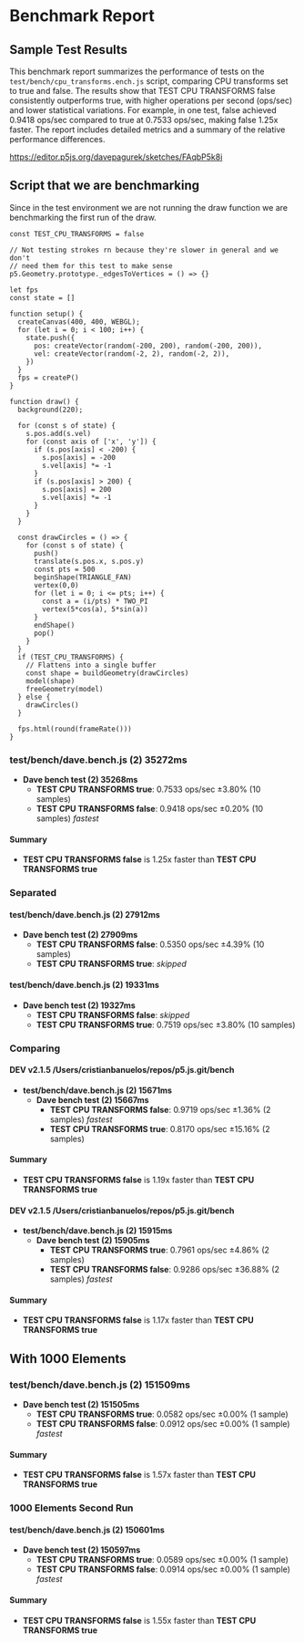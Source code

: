 # Benchmark Report

## Sample Test Results

This benchmark report summarizes the performance of tests on the `test/bench/cpu_transforms.ench.js` script, comparing CPU transforms set to true and false. The results show that TEST CPU TRANSFORMS false consistently outperforms true, with higher operations per second (ops/sec) and lower statistical variations. For example, in one test, false achieved 0.9418 ops/sec compared to true at 0.7533 ops/sec, making false 1.25x faster. The report includes detailed metrics and a summary of the relative performance differences.

https://editor.p5js.org/davepagurek/sketches/FAqbP5k8i

## Script that we are benchmarking

Since in the test environment we are not running the draw function we are benchmarking the first run of the draw.

```
const TEST_CPU_TRANSFORMS = false

// Not testing strokes rn because they're slower in general and we don't
// need them for this test to make sense
p5.Geometry.prototype._edgesToVertices = () => {}

let fps
const state = []

function setup() {
  createCanvas(400, 400, WEBGL);
  for (let i = 0; i < 100; i++) {
    state.push({
      pos: createVector(random(-200, 200), random(-200, 200)),
      vel: createVector(random(-2, 2), random(-2, 2)),
    })
  }
  fps = createP()
}

function draw() {
  background(220);
  
  for (const s of state) {
    s.pos.add(s.vel)
    for (const axis of ['x', 'y']) {
      if (s.pos[axis] < -200) {
        s.pos[axis] = -200
        s.vel[axis] *= -1
      }
      if (s.pos[axis] > 200) {
        s.pos[axis] = 200
        s.vel[axis] *= -1
      }
    }
  }
  
  const drawCircles = () => {
    for (const s of state) {
      push()
      translate(s.pos.x, s.pos.y)
      const pts = 500
      beginShape(TRIANGLE_FAN)
      vertex(0,0)
      for (let i = 0; i <= pts; i++) {
        const a = (i/pts) * TWO_PI
        vertex(5*cos(a), 5*sin(a))
      }
      endShape()
      pop()
    }
  }
  if (TEST_CPU_TRANSFORMS) {
    // Flattens into a single buffer
    const shape = buildGeometry(drawCircles)
    model(shape)
    freeGeometry(model)
  } else {
    drawCircles()
  }
  
  fps.html(round(frameRate()))
}
```


### test/bench/dave.bench.js (2) 35272ms
- **Dave bench test (2) 35268ms**
  - **TEST CPU TRANSFORMS true**: 0.7533 ops/sec ±3.80% (10 samples)
  - **TEST CPU TRANSFORMS false**: 0.9418 ops/sec ±0.20% (10 samples) _fastest_

#### Summary
- **TEST CPU TRANSFORMS false** is 1.25x faster than **TEST CPU TRANSFORMS true**

### Separated
#### test/bench/dave.bench.js (2) 27912ms
- **Dave bench test (2) 27909ms**
  - **TEST CPU TRANSFORMS false**: 0.5350 ops/sec ±4.39% (10 samples)
  - **TEST CPU TRANSFORMS true**: _skipped_

#### test/bench/dave.bench.js (2) 19331ms
- **Dave bench test (2) 19327ms**
  - **TEST CPU TRANSFORMS false**: _skipped_
  - **TEST CPU TRANSFORMS true**: 0.7519 ops/sec ±3.80% (10 samples)

### Comparing
#### DEV v2.1.5 /Users/cristianbanuelos/repos/p5.js.git/bench
- **test/bench/dave.bench.js (2) 15671ms**
  - **Dave bench test (2) 15667ms**
    - **TEST CPU TRANSFORMS false**: 0.9719 ops/sec ±1.36% (2 samples) _fastest_
    - **TEST CPU TRANSFORMS true**: 0.8170 ops/sec ±15.16% (2 samples)

#### Summary
- **TEST CPU TRANSFORMS false** is 1.19x faster than **TEST CPU TRANSFORMS true**

#### DEV v2.1.5 /Users/cristianbanuelos/repos/p5.js.git/bench
- **test/bench/dave.bench.js (2) 15915ms**
  - **Dave bench test (2) 15905ms**
    - **TEST CPU TRANSFORMS true**: 0.7961 ops/sec ±4.86% (2 samples)
    - **TEST CPU TRANSFORMS false**: 0.9286 ops/sec ±36.88% (2 samples) _fastest_

#### Summary
- **TEST CPU TRANSFORMS false** is 1.17x faster than **TEST CPU TRANSFORMS true**

## With 1000 Elements
### test/bench/dave.bench.js (2) 151509ms
- **Dave bench test (2) 151505ms**
  - **TEST CPU TRANSFORMS true**: 0.0582 ops/sec ±0.00% (1 sample)
  - **TEST CPU TRANSFORMS false**: 0.0912 ops/sec ±0.00% (1 sample) _fastest_

#### Summary
- **TEST CPU TRANSFORMS false** is 1.57x faster than **TEST CPU TRANSFORMS true**

### 1000 Elements Second Run
#### test/bench/dave.bench.js (2) 150601ms
- **Dave bench test (2) 150597ms**
  - **TEST CPU TRANSFORMS true**: 0.0589 ops/sec ±0.00% (1 sample)
  - **TEST CPU TRANSFORMS false**: 0.0914 ops/sec ±0.00% (1 sample) _fastest_

#### Summary
- **TEST CPU TRANSFORMS false** is 1.55x faster than **TEST CPU TRANSFORMS true**
